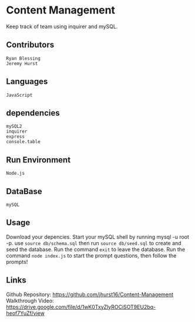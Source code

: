 # Content Management

Keep track of team using inquirer and mySQL.

## Contributors
```
Ryan Blessing
Jeremy Hurst
```

## Languages


```
JavaScript
```

## dependencies

```
mySQL2
inquirer
express
console.table
```

## Run Environment

```
Node.js
```

## DataBase

```
mySQL
```

## Usage

Download your depencies. Start your mySQL shell by running mysql -u root -p.
use `source db/schema.sql` then run `source db/seed.sql` to create and seed the database.
Run the command `exit` to leave the database. Run the command `node index.js` to start the prompt questions,
then follow the prompts!

## Links

Github Repository: https://github.com/jhurst16/Content-Management
Walkthrough Video:  https://drive.google.com/file/d/1wK0TxyZlyROCiSOT9EU2bq-heof7YuZf/view